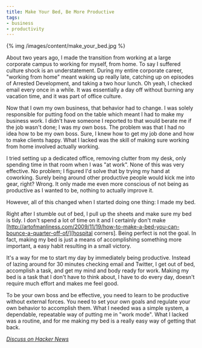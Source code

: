 ```yaml
---
title: Make Your Bed, Be More Productive
tags:
- business
- productivity
---
```

{% img /images/content/make_your_bed.jpg %}

About two years ago, I made the transition from working at a large
corporate campus to working for myself, from home. To say I suffered
culture shock is an understatement. During my entire corporate career,
"working from home" meant waking up really late, catching up on episodes
of Arrested Development, and taking a two hour lunch. Oh yeah, I checked
email every once in a while. It was essentially a day off without
burning any vacation time, and it was part of office culture.

Now that I own my own business, that behavior had to change. I was
solely responsible for putting food on the table which meant I had to
make my business work. I didn't have someone I reported to that would
berate me if the job wasn't done; I was my own boss. The problem was
that I had no idea how to be my own boss. Sure, I knew how to get my job
done and how to make clients happy. What I lacked was the skill of
making sure working from home involved actually working.

I tried setting up a dedicated office, removing clutter from my desk,
only spending time in that room when I was "at work". None of this was
very effective. No problem; I figured I'd solve that by trying my hand
at coworking. Surely being around other productive people would kick me
into gear, right? Wrong. It only made me even more conscious of not
being as productive as I wanted to be, nothing to actually improve it.

However, all of this changed when I started doing one thing: I made my
bed.

Right after I stumble out of bed, I pull up the sheets and make sure my
bed is tidy. I don't spend a lot of time on it and I certainly don't make
[http://artofmanliness.com/2009/11/19/how-to-make-a-bed-you-can-bounce-a-quarter-off-of/][hospital corners].
Being perfect is not the goal. In fact, making my
bed is just a means of accomplishing something more important, a easy
habit resulting in a small victory.

It's a way for me to start my day by immediately being productive.
Instead of lazing around for 30 minutes checking email and Twitter, I
get out of bed, accomplish a task, and get my mind and body ready for
work. Making my bed is a task that I don't have to think about, I have
to do every day, doesn't require much effort and makes me feel good.

To be your own boss and be effective, you need to learn to be productive
without external forces. You need to set your own goals and regulate
your own behavior to accomplish them. What I needed was a simple system,
a dependable, repeatable way of putting me in "work mode". What I lacked
was a routine, and for me making my bed is a really easy way of getting
that back.

_<a href="http://news.ycombinator.com/item?id=4179301">Discuss on Hacker
News</a>_
